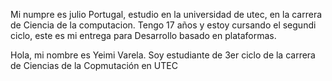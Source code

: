 
Mi numpre es julio Portugal, estudio en la universidad de utec, en la carrera de Ciencia de la computacion.
Tengo 17 años y estoy cursando el segundi ciclo, este es mi entrega para Desarrollo basado en plataformas.

Hola, mi nombre es Yeimi Varela. Soy estudiante de 3er ciclo de la carrera de Ciencias de la Copmutación en UTEC

